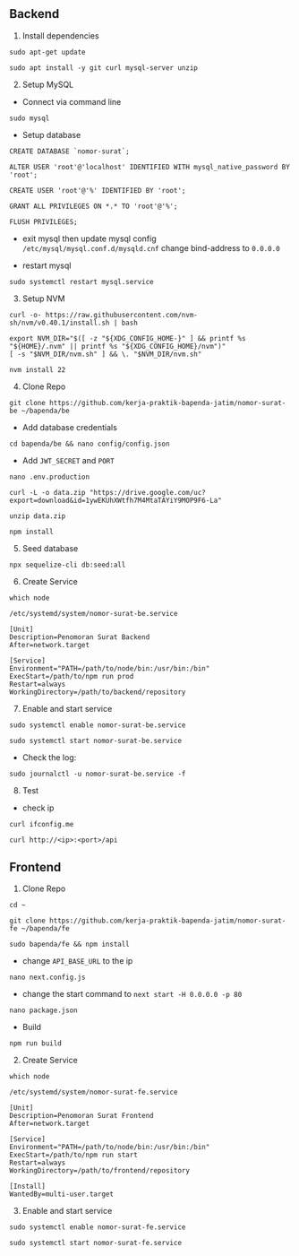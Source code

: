 #

## Backend

1. Install dependencies
```
sudo apt-get update
```
```
sudo apt install -y git curl mysql-server unzip
```

2. Setup MySQL
- Connect via command line
```
sudo mysql
```
- Setup database
```
CREATE DATABASE `nomor-surat`;
```
```
ALTER USER 'root'@'localhost' IDENTIFIED WITH mysql_native_password BY 'root';
```
```
CREATE USER 'root'@'%' IDENTIFIED BY 'root';
```
```
GRANT ALL PRIVILEGES ON *.* TO 'root'@'%';
```
```
FLUSH PRIVILEGES;
```
- exit mysql then update mysql config ```/etc/mysql/mysql.conf.d/mysqld.cnf```
change bind-address to ```0.0.0.0```

- restart mysql
```
sudo systemctl restart mysql.service
```

3. Setup NVM
```
curl -o- https://raw.githubusercontent.com/nvm-sh/nvm/v0.40.1/install.sh | bash
```
```
export NVM_DIR="$([ -z "${XDG_CONFIG_HOME-}" ] && printf %s "${HOME}/.nvm" || printf %s "${XDG_CONFIG_HOME}/nvm")"
[ -s "$NVM_DIR/nvm.sh" ] && \. "$NVM_DIR/nvm.sh"
```
```
nvm install 22
```

4. Clone Repo
```
git clone https://github.com/kerja-praktik-bapenda-jatim/nomor-surat-be ~/bapenda/be
```
- Add database credentials
```
cd bapenda/be && nano config/config.json
```
- Add ```JWT_SECRET``` and ```PORT```
```
nano .env.production
```
```
curl -L -o data.zip "https://drive.google.com/uc?export=download&id=1ywEKUhXWtfh7M4MtaTAYiY9MOP9F6-La"
```
```
unzip data.zip
```
```
npm install
```

5. Seed database
```
npx sequelize-cli db:seed:all
```

6. Create Service
```
which node
```
```/etc/systemd/system/nomor-surat-be.service```
```
[Unit]
Description=Penomoran Surat Backend
After=network.target

[Service]
Environment="PATH=/path/to/node/bin:/usr/bin:/bin"
ExecStart=/path/to/npm run prod
Restart=always
WorkingDirectory=/path/to/backend/repository
```

7. Enable and start service
```
sudo systemctl enable nomor-surat-be.service
```
```
sudo systemctl start nomor-surat-be.service
```
- Check the log:
```
sudo journalctl -u nomor-surat-be.service -f
```

8. Test
- check ip
```
curl ifconfig.me
```
```
curl http://<ip>:<port>/api
```


## Frontend
1. Clone Repo
```
cd ~
```
```
git clone https://github.com/kerja-praktik-bapenda-jatim/nomor-surat-fe ~/bapenda/fe
```
```
sudo bapenda/fe && npm install
```
- change ```API_BASE_URL``` to the ip
```
nano next.config.js
```
- change the start command to ```next start -H 0.0.0.0 -p 80```
```
nano package.json
```
- Build
```
npm run build
```

2. Create Service
```
which node
```
```/etc/systemd/system/nomor-surat-fe.service```
```
[Unit]
Description=Penomoran Surat Frontend
After=network.target

[Service]
Environment="PATH=/path/to/node/bin:/usr/bin:/bin"
ExecStart=/path/to/npm run start
Restart=always
WorkingDirectory=/path/to/frontend/repository

[Install]
WantedBy=multi-user.target

```

3. Enable and start service
```
sudo systemctl enable nomor-surat-fe.service
```
```
sudo systemctl start nomor-surat-fe.service
```
